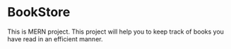 # BookStore
This is MERN project.
This project will help you to keep track of books you have read in an efficient manner.